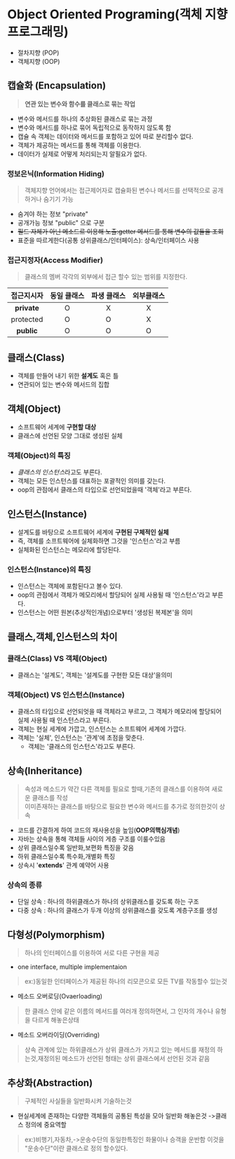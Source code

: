 # Object Oriented Programing(객체 지향 프로그래밍)
- 절차지향 (POP)
- 객체지향 (OOP)
## 캡슐화 (Encapsulation)
>**연관 있는 변수와 함수를 클래스로 묶는 작업**
- 변수와 메서드를 하나의 추상화된 클래스로 묶는 과정
- 변수와 메서드를 하나로 묶어 독립적으로 동작하지 않도록 함 
- 캡슐 속 객체는 데이터와 메서드를 포함하고 있어 따로 분리할수 없다.
- 객체가 제공하는 메서드를 통해 객체를 이용한다.
- 데이터가 실제로 어떻게 처리되는지 알필요가 없다.
### 정보은닉(Information Hiding)
> 객체지향 언어에서는 접근제어자로 캡슐화된 변수나 메서드를 선택적으로 공개하거나 숨기기 가능
- 숨겨야 하는 정보 "private"
- 공개가능 정보 "public" 으로 구분 
- ~~필드 자체가 아닌 메소드르 이용해 노출:getter 메서드를 통해 변수의 값들을 조회~~
- 표준을 따르게한다(공통 상위클래스/인터페이스): 상속/인터페이스 사용
### 접근지정자(Access Modifier)
>클래스의 멤버 각각의 외부에서 접근 할수 있는 범위를 지정한다.

|접근지시자|동일 클래스|파생 클래스|외부클래스|
|:-----:|:-----:|:-----:|:-----:|
|**private**|O|X|X|
|protected|O|O|X|
|**public**|O|O|O|





## 클래스(Class)
- 객체를 만들어 내기 위한 **설계도** 혹은 틀
- 연관되어 있는 변수와 메서드의 집합
## 객체(Object)
- 소프트웨어 세계에 **구현할 대상**
- 클래스에 선언된 모양 그대로 생성된 실체
### 객체(Object)의 특징
- *클래스의 인스턴스*라고도 부른다.
- 객체는 모든 인스턴스를 대표하는 포괄적인 의미를 갖는다.
- oop의 관점에서 클래스의 타입으로 선언되었을때 '객체'라고 부른다.
## 인스턴스(Instance)
- 설계도를 바탕으로 소프트웨어 세계에 **구현된 구체적인 실체**
- 즉, 객체를 소프트웨어에 실체화하면 그것을 '인스턴스'라고 부름
- 실체화된 인스턴스는 메모리에 할당된다.
### 인스턴스(Instance)의 특징
- 인스턴스는 객체에 포함된다고 볼수 있다.
- oop의 관점에서 객체가 메모리에서 할당되어 실제 사용될 때 '인스턴스'라고 부른다.
- 인스턴스는 어떤 원본(추상적인개념)으로부터 '생성된 복제본'을 의미

## 클래스,객체,인스턴스의 차이
### 클래스(Class) VS 객체(Object)
- 클래스는 '설계도', 객체는 '설계도를 구현한 모든 대상'을의미
### 객체(Object) VS 인스턴스(Instance)
- 클래스의 타입으로 선언되엇을 때 객체라고 부르고, 그 객체가 메모리에 할당되어 실제 사용될 때 인스턴스라고 부른다.
- 객체는 현실 세계에 가깝고, 인스턴스는 소프트웨어 세계에 가깝다.
- 객체는 '실체', 인스턴스는 '관계'에 초점을 맞춘다.
    - 객체는 '클래스의 인스턴스'라고도 부른다.

## 상속(Inheritance)
>속성과 메소드가 약간 다른 객체를 필요로 할때,기존의 클래스를 이용하여 새로운 클래스를 작성<br> 이미존재하는 클래스를 바탕으로 필요한 변수와 메서드를 추가로 정의한것이 상속
- 코드를 간결하게 하여 코드의 재사용성을 높임(**OOP의핵심개념**)
- 자바는 상속을 통해 객체들 사이의 게층 구조를 이룰수있음
- 상위 클래스일수록 일반화,보편화 특징을 갖음
- 하위 클래스일수록 특수화,개별화 특징
- 상속시 '**extends**' 관계 예약어 사용
### 상속의 종류
- 단일 상속 : 하나의 하위클래스가 하나의 상위클래스를 갖도록 하는 구조
- 다중 상속 : 하나의 클래스가 두개 이상의 상위클래스를 갖도록 계층구조를 생성

## 다형성(Polymorphism)
>하나의 인터페이스를 이용하여 서로 다른 구현을 제공
- one interface, multiple implementaion
>ex:)동일한 인터페이스가 제공된 하나의 리모콘으로 모든 TV를 작동할수 있는것
- 메소드 오버로딩(Ovaerloading)
>한 클래스 안에 같은 이름의 메서드를 여러개 정의하면서, 그 인자의 개수나 유형을 다르게 해놓은상태
- 메소드 오버라이딩(Overriding)
>상속 관계에 있는 하위클래스가 상위 클래스가 가지고 있는 메서드를 재정의 하는것,재정의된 메소드가 선언된 형태는 상위 클래스에서 선언된 것과 같음

## 추상화(Abstraction)
>구체적인 사실들을 일반화시켜 기술하는것
- 현실세계에 존재하는 다양한 객체들의 공통된 특성을 모아 일반화 해놓은것 ->클래스 정의에 중요역할
>ex:)비행기,자동차,->운송수단의 동일한특징인 화물이나 승객을 운반함 이것을 "운송수단"이란 클래스로 정의 할수있다.
